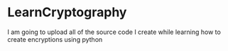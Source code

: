 # LearnCryptography
I am going to upload all of the source code I create while learning how to create encryptions using python
